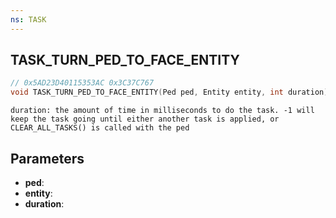 ```yaml
---
ns: TASK
---
```

## TASK_TURN_PED_TO_FACE_ENTITY

```c
// 0x5AD23D40115353AC 0x3C37C767
void TASK_TURN_PED_TO_FACE_ENTITY(Ped ped, Entity entity, int duration);
```

```
duration: the amount of time in milliseconds to do the task. -1 will keep the task going until either another task is applied, or CLEAR_ALL_TASKS() is called with the ped  
```

## Parameters
* **ped**: 
* **entity**: 
* **duration**: 


